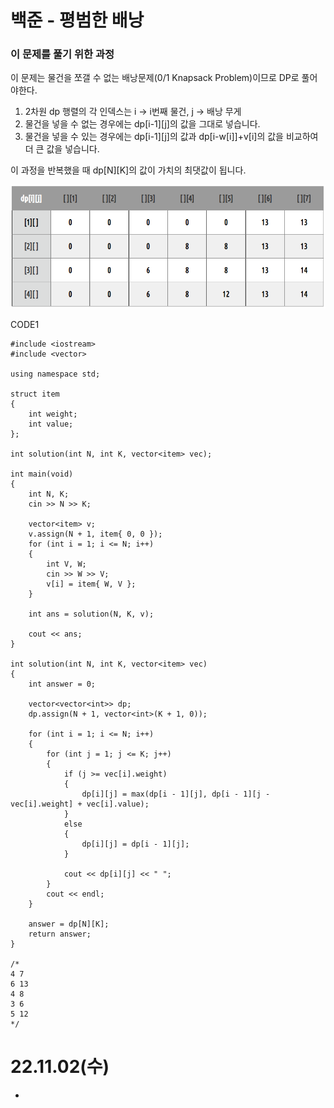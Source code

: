 #  백준 - 평범한 배낭

### 이 문제를 풀기 위한 과정
이 문제는 물건을 쪼갤 수 없는 배낭문제(0/1 Knapsack Problem)이므로 DP로 풀어야한다.  

1. 2차원 dp 행렬의 각 인덱스는 i -> i번째 물건, j -> 배낭 무게
2. 물건을 넣을 수 없는 경우에는 dp[i-1][j]의 값을 그대로 넣습니다.
3. 물건을 넣을 수 있는 경우에는 dp[i-1][j]의 값과 dp[i-w[i]]+v[i]의 값을 비교하여 더 큰 값을 넣습니다.

이 과정을 반복했을 때 dp[N][K]의 값이 가치의 최댓값이 됩니다.

![](https://github.com/gkgkfndudals/TIL/blob/master/Algorithm/img/img_20221102_NomalKnapsack1.PNG)  


CODE1

    #include <iostream>
    #include <vector>

    using namespace std;

    struct item
    {
        int weight;
        int value;
    };

    int solution(int N, int K, vector<item> vec);

    int main(void)
    {
        int N, K;
        cin >> N >> K;

        vector<item> v;
        v.assign(N + 1, item{ 0, 0 });
        for (int i = 1; i <= N; i++)
        {
            int V, W;
            cin >> W >> V;
            v[i] = item{ W, V };
        }

        int ans = solution(N, K, v);

        cout << ans;
    }

    int solution(int N, int K, vector<item> vec)
    {
        int answer = 0;

        vector<vector<int>> dp;
        dp.assign(N + 1, vector<int>(K + 1, 0));

        for (int i = 1; i <= N; i++)
        {
            for (int j = 1; j <= K; j++)
            {
                if (j >= vec[i].weight)
                {
                    dp[i][j] = max(dp[i - 1][j], dp[i - 1][j - vec[i].weight] + vec[i].value);
                }
                else
                {
                    dp[i][j] = dp[i - 1][j];
                }

                cout << dp[i][j] << " ";
            }
            cout << endl;
        }

        answer = dp[N][K];
        return answer;
    }

    /*
    4 7
    6 13
    4 8
    3 6
    5 12
    */

# 22.11.02(수)
* 